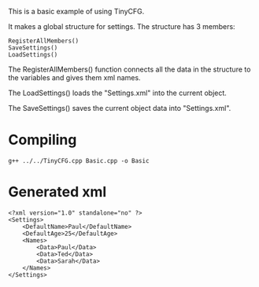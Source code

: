 This is a basic example of using TinyCFG.

It makes a global structure for settings.  The structure has 3 members:

```
RegisterAllMembers()
SaveSettings()
LoadSettings()
```

The RegisterAllMembers() function connects all the data in the structure to the variables and gives them xml names.

The LoadSettings() loads the "Settings.xml" into the current object.

The SaveSettings() saves the current object data into "Settings.xml".

# Compiling
```
g++ ../../TinyCFG.cpp Basic.cpp -o Basic
```

# Generated xml
```
<?xml version="1.0" standalone="no" ?>
<Settings>
    <DefaultName>Paul</DefaultName>
    <DefaultAge>25</DefaultAge>
    <Names>
        <Data>Paul</Data>
        <Data>Ted</Data>
        <Data>Sarah</Data>
    </Names>
</Settings>
```